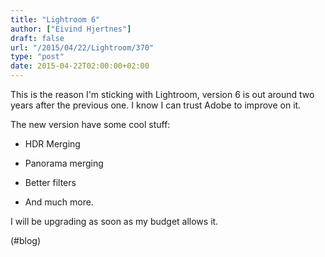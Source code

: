 ```yaml
---
title: "Lightroom 6"
author: ["Eivind Hjertnes"]
draft: false
url: "/2015/04/22/Lightroom/370"
type: "post"
date: 2015-04-22T02:00:00+02:00
---
```


This is the reason I'm sticking with Lightroom, version 6 is out around
two years after the previous one. I know I can trust Adobe to improve on
it.

The new version have some cool stuff:

-   HDR Merging

-   Panorama merging

-   Better filters

-   And much more.

I will be upgrading as soon as my budget allows it.

(#blog)
